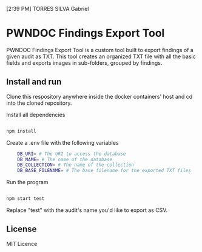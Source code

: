 [2:39 PM] TORRES SILVA Gabriel
# PWNDOC Findings Export Tool

PWNDOC Findings Export Tool is a custom tool built to export findings of a given audit as TXT. This tool creates an organized TXT file with all the basic fields and exports images in sub-folders, grouped by findings.
 
## Install and run
 
Clone this respository anywhere inside the docker containers' host and cd into the cloned repository.
 
Install all dependencies

```sh

npm install

```

Create a .env file with the following variables

```sh   
    DB_URI= # The URI to access the database
    DB_NAME= # The name of the database
    DB_COLLECTION= # The name of the collection
    DB_BASE_FILENAME= # The base filename for the exported TXT files
```

Run the program

```sh

npm start test

```

Replace "test" with the audit's name you'd like to export as CSV.
 
## License
 
MIT Licence